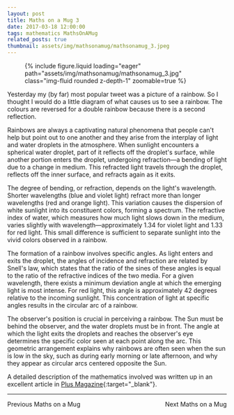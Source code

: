 ```yaml
---
layout: post
title: Maths on a Mug 3
date: 2017-03-18 12:00:00
tags: mathematics MathsOnAMug
related_posts: true
thumbnail: assets/img/mathsonamug/mathsonamug_3.jpeg
---
```


<div class="row mt-3">
    <div class="col-sm mt-3 mt-md-0">
        <figure>
            {% include figure.liquid loading="eager" path="assets/img/mathsonamug/mathsonamug_3.jpg" class="img-fluid rounded z-depth-1" zoomable=true %}
        </figure>
    </div>
</div>

Yesterday my (by far) most popular tweet was a picture of a rainbow. So I thought I would do a little diagram of what causes us to see a rainbow. The colours are reversed for a double rainbow because there is a second reflection.

Rainbows are always a captivating natural phenomena that people can't help but point out to one another and they arise from the interplay of light and water droplets in the atmosphere. When sunlight encounters a spherical water droplet, part of it reflects off the droplet's surface, while another portion enters the droplet, undergoing refraction—a bending of light due to a change in medium. This refracted light travels through the droplet, reflects off the inner surface, and refracts again as it exits.

The degree of bending, or refraction, depends on the light's wavelength. Shorter wavelengths (blue and violet light) refract more than longer wavelengths (red and orange light). This variation causes the dispersion of white sunlight into its constituent colors, forming a spectrum. The refractive index of water, which measures how much light slows down in the medium, varies slightly with wavelength—approximately 1.34 for violet light and 1.33 for red light. This small difference is sufficient to separate sunlight into the vivid colors observed in a rainbow.

The formation of a rainbow involves specific angles. As light enters and exits the droplet, the angles of incidence and refraction are related by Snell's law, which states that the ratio of the sines of these angles is equal to the ratio of the refractive indices of the two media. For a given wavelength, there exists a minimum deviation angle at which the emerging light is most intense. For red light, this angle is approximately 42 degrees relative to the incoming sunlight. This concentration of light at specific angles results in the circular arc of a rainbow.

The observer's position is crucial in perceiving a rainbow. The Sun must be behind the observer, and the water droplets must be in front. The angle at which the light exits the droplets and reaches the observer's eye determines the specific color seen at each point along the arc. This geometric arrangement explains why rainbows are often seen when the sun is low in the sky, such as during early morning or late afternoon, and why they appear as circular arcs centered opposite the Sun.

A detailed description of the mathematics involved was written up in an excellent article in [Plus Magazine](https://plus.maths.org/content/rainbows){:target="\_blank"}.

<hr>

<div style="display: flex; justify-content: space-between; align-items: center;">
    <a href="https://seanelvidge.github.io/blog/2016/Maths_on_a_Mug_2/" style="text-decoration: none;">Previous Maths on a Mug</a>
    <a href="https://seanelvidge.github.io/blog/2017/Maths_on_a_Mug_4/" style="text-decoration: none;">Next Maths on a Mug</a>
</div>
